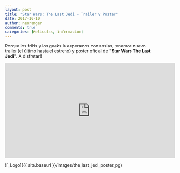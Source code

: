 ```yaml
---
layout: post
title: "Star Wars: The Last Jedi - Trailer y Poster"
date: 2017-10-10
author: neoranger
comments: true
categories: [Peliculas, Informacion]
---
```

Porque los frikis y los geeks la esperamos con ansias, tenemos nuevo trailer (el último hasta el estreno) y poster oficial de **"Star Wars The Last Jedi"**. A disfrutar!!

<iframe width="560" height="315" src="https://www.youtube.com/embed/Q0CbN8sfihY" frameborder="0" allowfullscreen></iframe>

![_Logo]({{ site.baseurl }}/images/the_last_jedi_poster.jpg)

